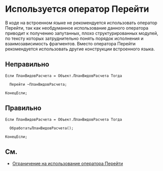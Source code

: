 # Используется оператор Перейти

В коде на встроенном языке не рекомендуется использовать оператор Перейти, 
так как необдуманное использование данного оператора приводит к получению запутанных, 
плохо структурированных модулей, по тексту которых затруднительно понять порядок 
исполнения и взаимозависимость фрагментов. Вместо оператора Перейти рекомендуется использовать 
другие конструкции встроенного языка. 

## Неправильно

```bsl
Если ПланВидовРасчета = Объект.ПланВидовРасчета Тогда
  
  Перейти ~ПланВидовРасчета;
  
КонецЕсли;
```

## Правильно

```bsl
Если ПланВидовРасчета = Объект.ПланВидовРасчета Тогда
  
  ОбработатьПланВидовРасчета();
  
КонецЕсли;
```

## См.

- [Ограничение на использование оператора Перейти](https://its.1c.ru/db/v8std#content:547:hdoc:1)